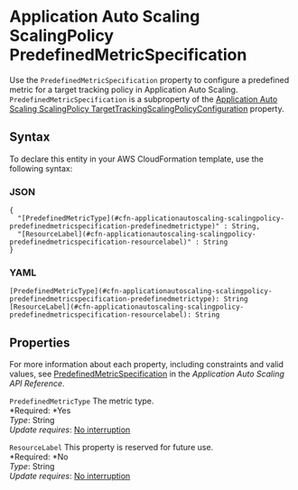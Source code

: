 # Application Auto Scaling ScalingPolicy PredefinedMetricSpecification<a name="aws-properties-applicationautoscaling-scalingpolicy-predefinedmetricspecification"></a>

Use the `PredefinedMetricSpecification` property to configure a predefined metric for a target tracking policy in Application Auto Scaling\. `PredefinedMetricSpecification` is a subproperty of the [Application Auto Scaling ScalingPolicy TargetTrackingScalingPolicyConfiguration](aws-properties-applicationautoscaling-scalingpolicy-targettrackingscalingpolicyconfiguration.md) property\.

## Syntax<a name="aws-properties-applicationautoscaling-scalingpolicy-predefinedmetricspecification-syntax"></a>

To declare this entity in your AWS CloudFormation template, use the following syntax:

### JSON<a name="aws-properties-applicationautoscaling-scalingpolicy-predefinedmetricspecification-syntax.json"></a>

```
{
  "[PredefinedMetricType](#cfn-applicationautoscaling-scalingpolicy-predefinedmetricspecification-predefinedmetrictype)" : String,
  "[ResourceLabel](#cfn-applicationautoscaling-scalingpolicy-predefinedmetricspecification-resourcelabel)" : String
}
```

### YAML<a name="aws-properties-applicationautoscaling-scalingpolicy-predefinedmetricspecification-syntax.yaml"></a>

```
[PredefinedMetricType](#cfn-applicationautoscaling-scalingpolicy-predefinedmetricspecification-predefinedmetrictype): String
[ResourceLabel](#cfn-applicationautoscaling-scalingpolicy-predefinedmetricspecification-resourcelabel): String
```

## Properties<a name="aws-properties-applicationautoscaling-scalingpolicy-predefinedmetricspecification-properties"></a>

For more information about each property, including constraints and valid values, see [PredefinedMetricSpecification](http://docs.aws.amazon.com/autoscaling/application/APIReference/API_PredefinedMetricSpecification.html) in the *Application Auto Scaling API Reference*\.

`PredefinedMetricType`  <a name="cfn-applicationautoscaling-scalingpolicy-predefinedmetricspecification-predefinedmetrictype"></a>
The metric type\.  
*Required: *Yes  
*Type*: String  
*Update requires*: [No interruption](using-cfn-updating-stacks-update-behaviors.md#update-no-interrupt)

`ResourceLabel`  <a name="cfn-applicationautoscaling-scalingpolicy-predefinedmetricspecification-resourcelabel"></a>
This property is reserved for future use\.  
*Required: *No  
*Type*: String  
*Update requires*: [No interruption](using-cfn-updating-stacks-update-behaviors.md#update-no-interrupt)